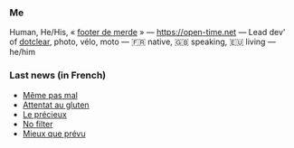 ### Me

Human, He/His, « [footer de merde](https://open-time.net/post/2013/07/17/La-veritable-histoire-du-Footer-de-merde-) » — https://open-time.net — Lead dev' of [dotclear](https://git.dotclear.org/dev/dotclear), photo, vélo, moto — 🇫🇷 native, 🇬🇧 speaking, 🇪🇺 living — he/him

### Last news (in French)

<!-- BLOG-POST-LIST:START -->
- [Même pas mal](https://open-time.net/post/2022/12/29/Meme-pas-mal)
- [Attentat au gluten](https://open-time.net/post/2022/12/28/Attentat-au-gluten)
- [Le précieux](https://open-time.net/post/2022/12/27/Le-precieux)
- [No filter](https://open-time.net/post/2022/12/26/No-filter)
- [Mieux que prévu](https://open-time.net/post/2022/12/25/Mieux-que-prevu)
<!-- BLOG-POST-LIST:END -->
